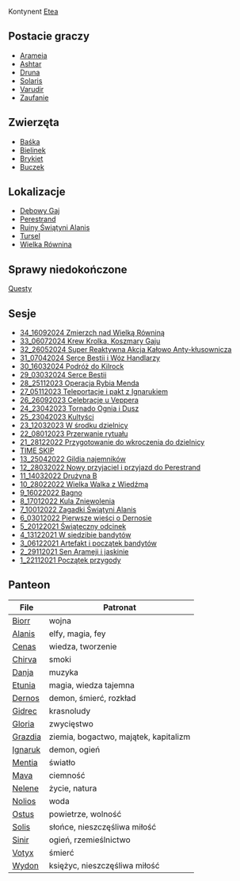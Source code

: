 Kontynent [Etea](./lokacje/Etea.md)
## Postacie graczy
- [Arameia](./postacie%20graczy/Arameia.md)
- [Ashtar](./postacie%20graczy/Ashtar.md)
- [Druna](./postacie%20graczy/Druna.md)
- [Solaris](./postacie%20graczy/Solaris.md)
- [Varudir](./postacie%20graczy/Varudir.md)
- [Zaufanie](./postacie%20graczy/Zaufanie.md)

## Zwierzęta
- [Baśka](./zwierz%C4%85tka/Ba%C5%9Bka.md)
- [Bielinek](./zwierz%C4%85tka/Bielinek.md)
- [Brykiet](./zwierz%C4%85tka/Brykiet.md)
- [Buczek](./zwierz%C4%85tka/Buczek.md)

## Lokalizacje
- [Dębowy Gaj](./lokacje/D%C4%99bowy%20Gaj.md)
- [Perestrand](./lokacje/Perestrand.md)
- [Ruiny Świątyni Alanis](./lokacje/Ruiny%20%C5%9Awi%C4%85tyni%20Alanis.md)
- [Tursel](./lokacje/Tursel.md)
- [Wielka Równina](./lokacje/Wielka%20R%C3%B3wnina.md)

## Sprawy niedokończone
[Questy](./Questy.md)

## Sesje
- [34_16092024 Zmierzch nad Wielką Równiną](./sesje/34_16092024%20Zmierzch%20nad%20Wielk%C4%85%20R%C3%B3wnin%C4%85.md)
- [33_06072024 Krew Krolka, Koszmary Gaju](./sesje/33_06072024%20Krew%20Krolka,%20Koszmary%20Gaju.md)
- [32_26052024 Super Reaktywna Akcja Kałowo Anty-kłusownicza](./sesje/32_26052024%20Super%20Reaktywna%20Akcja%20Ka%C5%82owo%20Anty-k%C5%82usownicza.md)
- [31_07042024 Serce Bestii i Wóz Handlarzy](./sesje/31_07042024%20Serce%20Bestii%20i%20W%C3%B3z%20Handlarzy.md)
- [30_16032024 Podróż do Kilrock](./sesje/30_16032024%20Podr%C3%B3%C5%BC%20do%20Kilrock.md)
- [29_03032024 Serce Bestii](./sesje/29_03032024%20Serce%20Bestii.md)
- [28_25112023 Operacja Rybia Menda](./sesje/28_25112023%20Operacja%20Rybia%20Menda.md)
- [27_05112023 Teleportacje i pakt z Ignarukiem](./sesje/27_05112023%20Teleportacje%20i%20pakt%20z%20Ignarukiem.md)
- [26_26092023 Celebracje u Veppera](./sesje/26_26092023%20Celebracje%20u%20Veppera.md)
- [24_23042023 Tornado Ognia i Dusz](./sesje/24_23042023%20Tornado%20Ognia%20i%20Dusz.md)
- [25_23042023 Kultyści](./sesje/25_23042023%20Kulty%C5%9Bci.md)
- [23_12032023 W środku dzielnicy](./sesje/23_12032023%20W%20%C5%9Brodku%20dzielnicy.md)
- [22_08012023 Przerwanie rytuału](./sesje/22_08012023%20Przerwanie%20rytua%C5%82u.md)
- [21_28122022 Przygotowanie do wkroczenia do dzielnicy](./sesje/21_28122022%20Przygotowanie%20do%20wkroczenia%20do%20dzielnicy.md)
- [TIME SKIP](./sesje/TIME%20SKIP.md)
- [13_25042022 Gildia najemników](./sesje/13_25042022%20Gildia%20najemnik%C3%B3w.md)
- [12_28032022 Nowy przyjaciel i przyjazd do Perestrand](./sesje/12_28032022%20Nowy%20przyjaciel%20i%20przyjazd%20do%20Perestrand.md)
- [11_14032022 Drużyna B](./sesje/11_14032022%20Dru%C5%BCyna%20B.md)
- [10_28022022 Wielka Walka z Wiedźmą](./sesje/10_28022022%20Wielka%20Walka%20z%20Wied%C5%BAm%C4%85.md)
- [9_16022022 Bagno](./sesje/9_16022022%20Bagno.md)
- [8_17012022 Kula Zniewolenia](./sesje/8_17012022%20Kula%20Zniewolenia.md)
- [7_10012022 Zagadki Świątyni Alanis](./sesje/7_10012022%20Zagadki%20%C5%9Awi%C4%85tyni%20Alanis.md)
- [6_03012022 Pierwsze wieści o Dernosie](./sesje/6_03012022%20Pierwsze%20wie%C5%9Bci%20o%20Dernosie.md)
- [5_20122021 Świąteczny odcinek](./sesje/5_20122021%20%C5%9Awi%C4%85teczny%20odcinek.md)
- [4_13122021 W siedzibie bandytów](./sesje/4_13122021%20W%20siedzibie%20bandyt%C3%B3w.md)
- [3_06122021 Artefakt i początek bandytów](./sesje/3_06122021%20Artefakt%20i%20pocz%C4%85tek%20bandyt%C3%B3w.md)
- [2_29112021 Sen Arameji i jaskinie](./sesje/2_29112021%20Sen%20Arameji%20i%20jaskinie.md)
- [1_22112021 Początek przygody](./sesje/1_22112021%20Pocz%C4%85tek%20przygody.md)



## Panteon
| File                            | Patronat                              |
| ------------------------------- | ------------------------------------- |
| [Biorr](./bogowie/Biorr.md)     | wojna                                 |
| [Alanis](./bogowie/Alanis.md)   | elfy, magia, fey                      |
| [Cenas](./bogowie/Cenas.md)     | wiedza, tworzenie                     |
| [Chirva](./bogowie/Chirva.md)   | smoki                                 |
| [Danja](./bogowie/Danja.md)     | muzyka                                |
| [Etunia](./bogowie/Etunia.md)   | magia, wiedza tajemna                 |
| [Dernos](./bogowie/Dernos.md)   | demon, śmierć, rozkład                |
| [Gidrec](./bogowie/Gidrec.md)   | krasnoludy                            |
| [Gloria](./bogowie/Gloria.md)   | zwycięstwo                            |
| [Grazdia](./bogowie/Grazdia.md) | ziemia, bogactwo, majątek, kapitalizm |
| [Ignaruk](./bogowie/Ignaruk.md) | demon, ogień                          |
| [Mentia](./bogowie/Mentia.md)   | światło                               |
| [Mava](./bogowie/Mava.md)       | ciemność                              |
| [Nelene](./bogowie/Nelene.md)   | życie, natura                         |
| [Nolios](./bogowie/Nolios.md)   | woda                                  |
| [Ostus](./bogowie/Ostus.md)     | powietrze, wolność                    |
| [Solis](./bogowie/Solis.md)     | słońce, nieszczęśliwa miłość          |
| [Sinir](./bogowie/Sinir.md)     | ogień, rzemieślnictwo                 |
| [Votyx](./bogowie/Votyx.md)     | śmierć                                |
| [Wydon](./bogowie/Wydon.md)     | księżyc, nieszczęśliwa miłość         |


